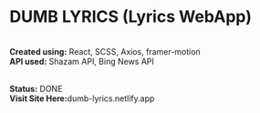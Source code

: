 # DUMB LYRICS (Lyrics WebApp)

<br>
<b>Created using:</b> React, SCSS, Axios, framer-motion <br>
<b>API used:</b> Shazam API, Bing News API <br><br>

<b>Status:</b> DONE <br>
<b>Visit Site Here:</b>dumb-lyrics.netlify.app

